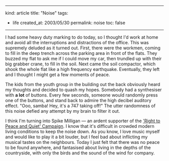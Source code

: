-----
kind: article
title: "Noise"
tags:
- life
created_at: 2003/05/30
permalink: noise
toc: false
-----

<p>I had some heavy duty marking to do today, so I thought I'd work at home and avoid all the interruptions and distractions of the office. This was supremely deluded as it turned out. First, there were the workmen, coming to fill in the deep trench across the parking area in front of the flats. They buzzed my flat to ask me if I could move my car, then trundled up with their big grabber crane, to fill in the soil. Next came the soil compactor, which shook the whole flat like a high frequency earthquake. Eventually, they left and I thought I might get a few moments of peace.</p>

<p>The kids from the youth group in the building out the back obviously heard my thoughts and decided to quash my hopes. Somebody had a synthesiser with <strong>a lot</strong> of buttons. Every few seconds, someone would randomly press one of the buttons, and stand back to admire the high decibel auditory effect. "Ooo, samba! Hey, it's a 747 taking off!" The utter randomness of this noise defied any attempt by my brain to filter it out.</p>

<p>I think I'm turning into Spike Milligan &mdash; an ardent supporter of the <a href="http://www3.sympatico.ca/noise/spike.htm">'Right to Peace and Quiet' Campaign</a>. I know that it's difficult in crowded modern living conditions to keep the noise down. As you know, I love music myself and would like to play it a bit louder, but I feel bad about inflicting my musical tastes on the neighbours. Today I just felt that there was no peace to be found anywhere, and fantasised about living in the depths of the countryside, with only the birds and the sound of the wind for company.</p>



